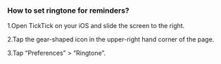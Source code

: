 ### How to set ringtone for reminders?

1.Open TickTick on your iOS  and slide the screen to the right.

2.Tap the gear-shaped icon in the upper-right hand corner of the page. 

3.Tap “Preferences” > “Ringtone”. 


